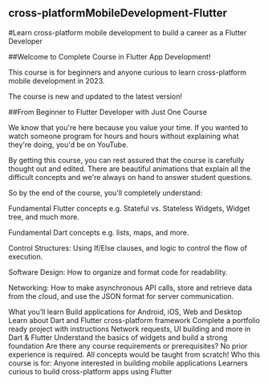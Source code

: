 ## cross-platformMobileDevelopment-Flutter
#Learn cross-platform mobile development to build a career as a Flutter Developer

##Welcome to Complete Course in Flutter App Development!



This course is for beginners and anyone curious to learn cross-platform mobile development in 2023.

The course is new and updated to the latest version!



##From Beginner to Flutter Developer with Just One Course

We know that you're here because you value your time. If you wanted to watch someone program for hours and hours without explaining what they're doing, you'd be on YouTube.

By getting this course, you can rest assured that the course is carefully thought out and edited. There are beautiful animations that explain all the difficult concepts and we're always on hand to answer student questions.



So by the end of the course, you'll completely understand:

Fundamental Flutter concepts e.g. Stateful vs. Stateless Widgets, Widget tree, and much more.

Fundamental Dart concepts e.g. lists, maps, and more.

Control Structures: Using If/­Else clauses, and logic to control the flow of execution.

Software Design: How to organize and format code for readability.

Networking: How to make asynchronous API calls, store and retrieve data from the cloud, and use the JSON format for server communication.

What you’ll learn
Build applications for Android, iOS, Web and Desktop
Learn about Dart and Flutter cross-platform framework
Complete a portfolio ready project with instructions
Network requests, UI building and more in Dart & Flutter
Understand the basics of widgets and build a strong foundation
Are there any course requirements or prerequisites?
No prior experience is required. All concepts would be taught from scratch!
Who this course is for:
Anyone interested in building mobile applications
Learners curious to build cross-platform apps using Flutter
